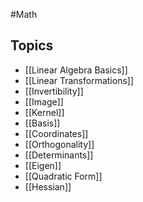 #Math
## Topics
* [[Linear Algebra Basics]]
* [[Linear Transformations]]
* [[Invertibility]]
* [[Image]]
* [[Kernel]]
* [[Basis]]
* [[Coordinates]]
* [[Orthogonality]]
* [[Determinants]]
* [[Eigen]]
* [[Quadratic Form]]
* [[Hessian]]